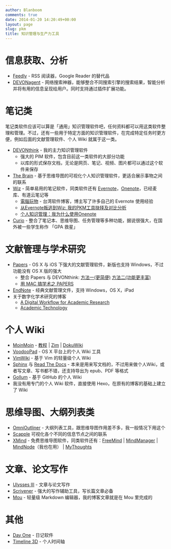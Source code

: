 ```yaml
---
author: Blanboom
comments: true
date: 2014-01-20 14:20:49+00:00
layout: page
slug: pkm
title: 知识管理与生产力工具
---
```


# 信息获取、分析

- [Feedly](http://feedly.com) - RSS 阅读器，Google Reader 的替代品
- [DEVONagent](http://www.devontechnologies.com/products/devonagent/overview.html) - 网络搜索神器，能够整合不同搜索引擎的搜索结果，智能分析并将有用的信息呈现给用户。同时支持通过插件扩展功能。

# 笔记类

笔记类软件应该可以算是「通用」知识管理软件吧，任何资料都可以用这类软件整理和管理。不过，还有一些用于特定方面的知识管理软件，在完成特定任务时更方便，例如后面的文献管理软件、个人 Wiki 就属于这一类。

- [DEVONthink](http://www.devontechnologies.com/products/devonthink/overview.html) - 我的主力知识管理软件
	- 强大的 PIM 软件，包含目前这一类软件的大部分功能
	- 以库的形式保存文档，无论是网页、笔记、视频、图片都可以通过这个软件来保存
- [The Brain](http://www.thebrain.com) - 基于思维导图的可视化个人知识管理软件，更适合展示事物之间的联系 
- [Wiz](http://www.wiz.cn) - 简单易用的笔记软件，同类软件还有 [Evernote](https://evernote.com)，[Onenote](http://office.microsoft.com/zh-cn/onenote/)，已经麦库、有道云笔记等
	- [電腦玩物](http://www.playpcesor.com) - 台湾软件博客，博主写了许多自己的 Evernote 使用经验
	- [从Evernote叛逃到Wiz: 我的PKM工具抉择及对比分析](http://xbeta.info/evernote2wiz.htm)
	- [个人知识管理：我为什么使用Onenote](http://www.gtdstudy.com/?p=2234)
- [Curio](http://www.zengobi.com/products/curio/) - 整合了笔记本、思维导图、任务管理等多种功能，据说很强大，在国外被一些学生称作 「GPA 救星」


# 文献管理与学术研究
- [Papers](http://www.papersapp.com/mac/) - OS X 与 iOS 下强大的文献管理软件，新版也支持 Windows，不过功能没有 OS X 版的强大
	- 整合 Papers 与 DEVONthink: [方法一(更简便)](http://victor.barger.us/2009/04/25/seamless-integration-of-papers-and-devonthink/)  [方法二(功能更丰富)](http://blog.devontechnologies.com/2011/03/1651/)
	- [用 MAC 搞学术之 PAPERS](http://haohailong.net/mac-app-papers)
- [EndNote](http://endnote.com) - 经典文献管理文件，支持 Windows，OS X，iPad
- 关于数字化学术研究的博客
	- [A Digital Workflow for Academic Research](http://www.organognosi.com)
	- [Academic Technology](http://at.blogs.wm.edu)

	
# 个人 Wiki

- [MoinMoin](http://moinmo.in) -
  [教程](http://blog.log4d.com/2011/12/moinmoin-kms/) |
  [Zim](http://zim-wiki.org) |
  [DokuWiki](https://www.dokuwiki.org/dokuwiki)
- [VoodooPad](https://voodoopad.com) - OS X 平台上的个人 Wiki 工具
- [VimWiki](https://github.com/vimwiki/vimwiki) - 基于 Vim 的轻量级个人 Wiki
- [Sphinx](http://sphinx-doc.org) 与 [Read The Docs](http://readthedocs.com) - 本来是用来写文档的，不过用来做个人Wiki，或者写文章、写书都不错，还支持导出为 epub、PDF 等格式
- [Gollum](https://github.com/gollum/gollum) - 基于 GitHub 的个人 Wiki
- 我没有用专门的个人 Wiki 软件，直接使用 Hexo，在原有的博客的基础上建立了 Wiki

	
# 思维导图、大纲列表类

- [OmniOutliner](http://www.omnigroup.com/omnioutliner) -
  大纲列表工具，跟思维导图作用差不多，我一般情况下用这个
- [Scapple](http://www.literatureandlatte.com/scapple.php)
  可视化各个不同的信息节点之间的联系
- [XMind](http://www.xmind.net) -
  免费思维导图软件，同类软件还有：[FreeMind](http://freemind.sourceforge.net) |
  [MindManager](http://www.mindjet.com/mindmanager/) |
  [MindNode](http://www.mindjet.com/mindmanager/)（我也在用） |
  [MyThoughts](http://www.mythoughtsformac.com)

# 文章、论文写作

- [Ulysses III](http://www.ulyssesapp.com) - 文章与论文写作
- [Scrivener](https://itunes.apple.com/us/app/scrivener/id418889511?mt=12) - 强大的写作辅助工具，写长篇文章必备
- [Mou](http://mouapp.com) - 轻量级 Markdown 编辑器，我的博客文章就是在 Mou 里完成的

# 其他

- [Day One](http://dayoneapp.com) - 日记软件
- [Timeline 3D](http://www.beedocs.com/timeline3D/) - 个人时间轴
